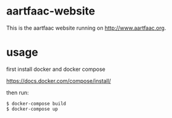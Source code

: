 # aartfaac-website

This is the aartfaac website running on http://www.aartfaac.org.


# usage

first install docker and docker compose

https://docs.docker.com/compose/install/

then run:
```
$ docker-compose build
$ docker-compose up
```

